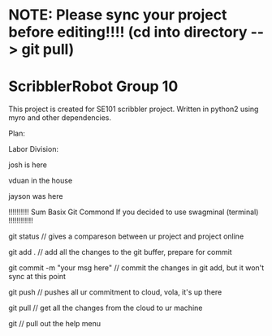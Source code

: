 NOTE: Please sync your project before editing!!!! (cd into directory --> git pull)
=================================================

ScribblerRobot Group 10
===============

This project is created for SE101 scribbler project. Written in python2 using myro and other dependencies.

Plan:

Labor Division:

josh is here

vduan in the house

jayson was here



!!!!!!!!!! Sum Basix Git Commond If you decided to use swagminal (terminal) !!!!!!!!!!!!

git status // gives a compareson between ur project and project online

git add . // add all the changes to the git buffer, prepare for commit

git commit -m "your msg here" // commit the changes in git add, but it won't sync at this point

git push // pushes all ur commitment to cloud, vola, it's up there

git pull // get all the changes from the cloud to ur machine

git // pull out the help menu
